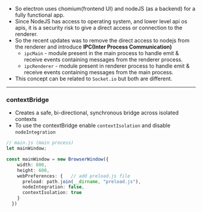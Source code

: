 - So electron uses chomium(frontend UI) and nodeJS (as a backend) for a fully functional app.
- Since NodeJS has access to operating system, and lower level api os apis, it is a security risk to give a direct access or connection to the renderer. 
- So the recent updates was to remove the direct access to nodejs from the renderer and introduce **IPC(Inter Process Communication)**
	- `ipcMain` - module present in the main process to handle emit & receive events containing messages from the renderer process.
	- `ipcRenderer` - module present in renderer process to handle emit & receive events containing messages from the main process.
- This concept can be related to `Socket.io` but both are different.
---
### contextBridge
- Creates a safe, bi-directional, synchronous bridge across isolated contexts
- To use the contextBridge enable `contextIsolation` and disable `nodeIntegration`
```ts
// main.js (main process)
let mainWindow;

const mainWindow = new BrowserWindow({
    width: 800,
    height: 600,
    webPreferences: {   // add preload.js file 
      preload: path.join(__dirname, "preload.js"),
      nodeIntegration: false,
      contextIsolation: true
    }
  })
```
